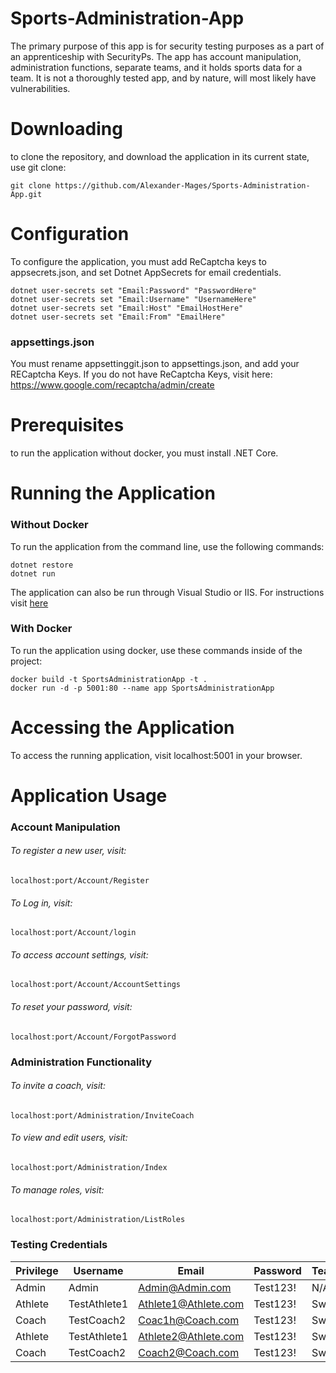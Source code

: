 # Sports-Administration-App
The primary purpose of this app is for security testing purposes as a part of an apprenticeship with SecurityPs. The app has account manipulation, administration functions, separate teams, and it holds sports data for a team.
It is not a thoroughly tested app, and by nature, will most likely have vulnerabilities.
# Downloading
to clone the repository, and download the application in its current state, use git clone:
```
git clone https://github.com/Alexander-Mages/Sports-Administration-App.git
```
# Configuration
To configure the application, you must add ReCaptcha keys to appsecrets.json, and set Dotnet AppSecrets for email credentials.
```
dotnet user-secrets set "Email:Password" "PasswordHere"
dotnet user-secrets set "Email:Username" "UsernameHere"
dotnet user-secrets set "Email:Host" "EmailHostHere"
dotnet user-secrets set "Email:From" "EmailHere"
```
### appsettings.json
You must rename appsettinggit.json to appsettings.json, and add your RECaptcha Keys. If you do not have ReCaptcha Keys, visit here: https://www.google.com/recaptcha/admin/create
# Prerequisites
to run the application without docker, you must install .NET Core.

# Running the Application
### Without Docker
To run the application from the command line, use the following commands:
```
dotnet restore
dotnet run
```
The application can also be run through Visual Studio or IIS. For instructions visit 
<a href="https://docs.microsoft.com/en-us/visualstudio/get-started/csharp/run-program?view=vs-2019#:~:text=To%20start%20the%20program%2C%20press,If%20that%20succeeds%2C%20great!">here</a>

### With Docker
To run the application using docker, use these commands inside of the project:
```
docker build -t SportsAdministrationApp -t .
docker run -d -p 5001:80 --name app SportsAdministrationApp
```
# Accessing the Application
To access the running application, visit localhost:5001 in your browser.

# Application Usage
### Account Manipulation
###### To register a new user, visit:
```
localhost:port/Account/Register
```
###### To Log in, visit:
```
localhost:port/Account/login
```
###### To access account settings, visit:
```
localhost:port/Account/AccountSettings
```
###### To reset your password, visit:
```
localhost:port/Account/ForgotPassword
```
### Administration Functionality
###### To invite a coach, visit:
```
localhost:port/Administration/InviteCoach
```
###### To view and edit users, visit:
```
localhost:port/Administration/Index
```
###### To manage roles, visit:
```
localhost:port/Administration/ListRoles
```

### Testing Credentials
Privilege  | Username     | Email                 | Password | Team
---------- | -----------  | --------------------  | -------- | ------
Admin      | Admin        | Admin@Admin.com       | Test123! | N/A
Athlete    | TestAthlete1 | Athlete1@Athlete.com  | Test123! | Swim
Coach      | TestCoach2   | Coac1h@Coach.com      | Test123! | Swim
Athlete    | TestAthlete1 | Athlete2@Athlete.com  | Test123! | Swim
Coach      | TestCoach2   | Coach2@Coach.com      | Test123! | Swim